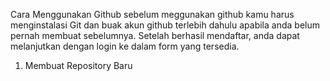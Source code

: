 Cara Menggunakan Github
sebelum meggunakan github kamu harus menginstalasi Git dan buak akun github terlebih dahulu apabila anda belum pernah membuat sebelumnya. Setelah berhasil mendaftar, anda dapat melanjutkan dengan login ke dalam form yang tersedia.
1. Membuat Repository Baru
